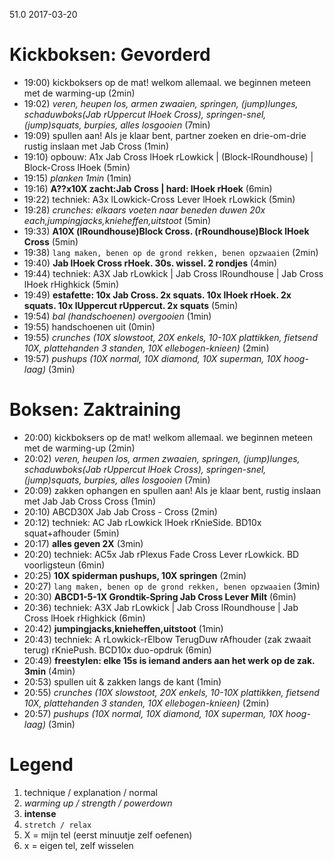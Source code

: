 51.0 2017-03-20

# Kickboksen: Gevorderd

- 19:00) kickboksers op de mat! welkom allemaal. we beginnen meteen met de warming-up (2min)
- 19:02) _veren, heupen los, armen zwaaien, springen, (jump)lunges, schaduwboks(Jab rUppercut lHoek Cross), springen-snel, (jump)squats, burpies, alles losgooien_ (7min)
- 19:09) spullen aan! Als je klaar bent, partner zoeken en drie-om-drie rustig inslaan met Jab Cross (1min)
- 19:10) opbouw: A1x Jab Cross lHoek rLowkick | (Block-lRoundhouse) | Block-Cross lHoek  (5min)
- 19:15) _planken 1min_ (1min)
- 19:16) **A??x10X zacht:Jab Cross | hard: lHoek rHoek** (6min)
- 19:22) techniek: A3x lLowkick-Cross Lever lHoek rLowkick (5min)
- 19:28) _crunches: elkaars voeten naar beneden duwen 20x each,jumpingjacks,knieheffen,uitstoot_ (5min)
- 19:33) **A10X (lRoundhouse)Block Cross. (rRoundhouse)Block lHoek Cross** (5min)
- 19:38) `lang maken, benen op de grond rekken, benen opzwaaien` (2min)
- 19:40) **Jab lHoek Cross rHoek. 30s. wissel. 2 rondjes** (4min)
- 19:44) techniek: A3X Jab rLowkick | Jab Cross lRoundhouse | Jab Cross lHoek rHighkick (5min)
- 19:49) **estafette: 10x Jab Cross. 2x squats. 10x lHoek rHoek. 2x squats. 10x lUppercut rUppercut. 2x squats** (5min)
- 19:54) _bal (handschoenen) overgooien_ (1min)
- 19:55) handschoenen uit (0min)
- 19:55) _crunches (10X slowstoot, 20X enkels, 10-10X plattikken, fietsend 10X, plattehanden 3 standen, 10X ellebogen-knieen)_ (2min)
- 19:57) _pushups (10X normal, 10X diamond, 10X superman, 10X hoog-laag)_ (3min)

# Boksen: Zaktraining

- 20:00) kickboksers op de mat! welkom allemaal. we beginnen meteen met de warming-up (2min)
- 20:02) _veren, heupen los, armen zwaaien, springen, (jump)lunges, schaduwboks(Jab rUppercut lHoek Cross), springen-snel, (jump)squats, burpies, alles losgooien_ (7min)
- 20:09) zakken ophangen en spullen aan! Als je klaar bent, rustig inslaan met Jab Jab Cross Cross (1min)
- 20:10) ABCD30X Jab Jab Cross - Cross (2min)
- 20:12) techniek: AC Jab rLowkick lHoek rKnieSide. BD10x squat+afhouder (5min)
- 20:17) **alles geven 2X** (3min)
- 20:20) techniek: AC5x Jab rPlexus Fade Cross Lever rLowkick. BD voorligsteun (6min)
- 20:25) **10X spiderman pushups, 10X springen** (2min)
- 20:27) `lang maken, benen op de grond rekken, benen opzwaaien` (3min)
- 20:30) **ABCD1-5-1X Grondtik-Spring Jab Cross Lever Milt** (6min)
- 20:36) techniek: A3X Jab rLowkick | Jab Cross lRoundhouse | Jab Cross lHoek rHighkick (6min)
- 20:42) **jumpingjacks,knieheffen,uitstoot** (1min)
- 20:43) techniek: A rLowkick-rElbow TerugDuw rAfhouder (zak zwaait terug) rKniePush. BCD10x duo-opdruk (6min)
- 20:49) **freestylen: elke 15s is iemand anders aan het werk op de zak. 3min** (4min)
- 20:53) spullen uit & zakken langs de kant (1min)
- 20:55) _crunches (10X slowstoot, 20X enkels, 10-10X plattikken, fietsend 10X, plattehanden 3 standen, 10X ellebogen-knieen)_ (2min)
- 20:57) _pushups (10X normal, 10X diamond, 10X superman, 10X hoog-laag)_ (3min)

# Legend

 1. technique / explanation / normal
 1. _warming up / strength / powerdown_
 1. **intense**
 1. `stretch / relax`
 1. X = mijn tel (eerst minuutje zelf oefenen)
 1. x = eigen tel, zelf wisselen
